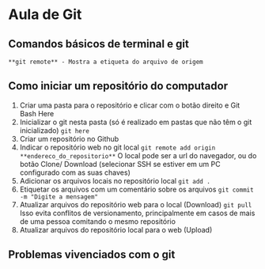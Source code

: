 # Aula de Git

## Comandos básicos de terminal e git
```
**git remote** - Mostra a etiqueta do arquivo de origem

```

## Como iniciar um repositório do computador
1. Criar uma pasta para o repositório e clicar com o botão direito e Git Bash Here
2. Inicializar o git nesta pasta (só é realizado em pastas que não têm o git inicializado)
``` git here ```
3. Criar um repositório no Github
4. Indicar o repositório web no git local
``` git remote add origin **endereco_do_repositorio** ```
O local pode ser a url do navegador, ou do botão Clone/ Download (selecionar SSH se estiver em um PC configurado com as suas chaves)
5. Adicionar os arquivos locais no repositório local
``` git add . ```
6. Etiquetar os arquivos com um comentário sobre os arquivos
``` git commit -m "Digite a mensagem" ```
7. Atualizar arquivos do repositório web para o local (Download)
``` git pull ```
Isso evita conflitos de versionamento, principalmente em casos de mais de uma pessoa comitando o mesmo repositório
8. Atualizar arquivos do repositório local para o web (Upload)

## Problemas vivenciados com o git
